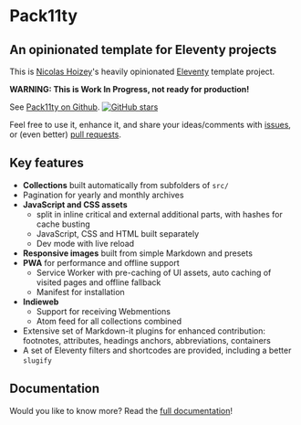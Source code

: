 # Pack11ty

## An opinionated template for Eleventy projects

This is [Nicolas Hoizey](https://nicolas-hoizey.com/)'s heavily opinionated [Eleventy](https://www.11ty.dev/) template project.

**WARNING: This is Work In Progress, not ready for production!**

See [Pack11ty on Github](https://github.com/nhoizey/pack11ty).
[![GitHub stars](https://img.shields.io/github/stars/nhoizey/pack11ty.svg?style=social)](https://github.com/nhoizey/pack11ty/stargazers)

Feel free to use it, enhance it, and share your ideas/comments with [issues](https://github.com/nhoizey/pack11ty/issues/new/choose), or (even better) [pull requests](https://github.com/nhoizey/pack11ty/compare).

## Key features

- **Collections** built automatically from subfolders of `src/`
- Pagination for yearly and monthly archives
- **JavaScript and CSS assets**
  - split in inline critical and external additional parts, with hashes for cache busting
  - JavaScript, CSS and HTML built separately
  - Dev mode with live reload
- **Responsive images** built from simple Markdown and presets
- **PWA** for performance and offline support
  - Service Worker with pre-caching of UI assets, auto caching of visited pages and offline fallback
  - Manifest for installation
- **Indieweb**
  - Support for receiving Webmentions
  - Atom feed for all collections combined
- Extensive set of Markdown-it plugins for enhanced contribution: footnotes, attributes, headings anchors, abbreviations, containers
- A set of Eleventy filters and shortcodes are provided, including a better `slugify`

## Documentation

Would you like to know more? Read the [full documentation](https://pack11ty.netlify.app/)!
